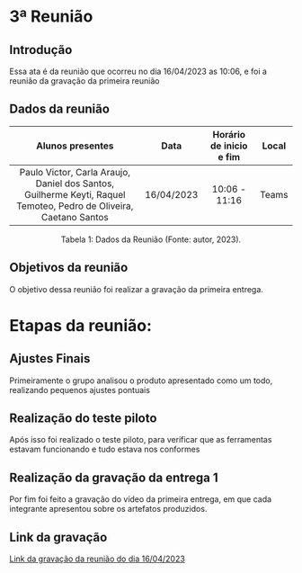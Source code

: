 # 3ª Reunião

## Introdução

Essa ata  é da reunião que ocorreu no dia 16/04/2023 as 10:06, e foi a reunião da gravação da primeira reunião

## Dados da reunião

|                                    Alunos presentes                                     |    Data    | Horário de inicio e fim |      Local       |
| :-------------------------------------------------------------------------------------: | :--------: | :---------------------: | :--------------: |
| Paulo Victor, Carla Araujo, Daniel dos Santos, Guilherme Keyti, Raquel Temoteo, Pedro de Oliveira, Caetano Santos  | 16/04/2023 |      10:06 - 11:16     |  Teams |

<div style="text-align: center">
<p> Tabela 1: Dados da Reunião (Fonte: autor, 2023). </p>
</div>


## Objetivos da reunião

 O objetivo dessa reunião foi realizar a gravação da primeira entrega.


# Etapas da reunião:


## Ajustes Finais

Primeiramente o grupo analisou o produto apresentado como um todo, realizando pequenos ajustes pontuais


## Realização do teste piloto

Após isso foi realizado o teste piloto, para verificar que as ferramentas estavam funcionando e tudo estava nos conformes


## Realização da gravação da entrega 1

Por fim foi feito a gravação do vídeo da primeira entrega, em que cada integrante apresentou sobre  os artefatos produzidos.


## Link da gravação

[Link da gravação da reunião do dia 16/04/2023](https://youtu.be/FVxPo2nfd5Q)
